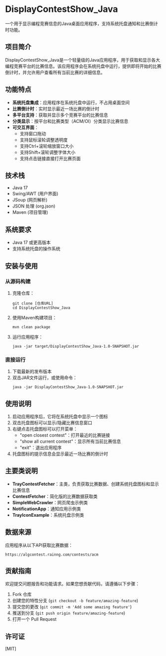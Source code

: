 # DisplayContestShow_Java

一个用于显示编程竞赛信息的Java桌面应用程序，支持系统托盘通知和比赛倒计时功能。

## 项目简介

DisplayContestShow_Java是一个轻量级的Java应用程序，用于获取和显示各大编程竞赛平台的比赛信息。该应用程序会在系统托盘中运行，提供即将开始的比赛倒计时，并允许用户查看所有当前比赛的详细信息。

## 功能特点

- **系统托盘集成**：应用程序在系统托盘中运行，不占用桌面空间
- **比赛倒计时**：实时显示最近一场比赛的倒计时
- **多平台支持**：获取并显示多个竞赛平台的比赛信息
- **分类显示**：按平台和比赛类型（ACM/OI）分类显示比赛信息
- **可交互界面**：
  - 支持窗口拖动
  - 支持鼠标滚轮调整透明度
  - 支持Ctrl+滚轮缩放窗口大小
  - 支持Shift+滚轮调整字体大小
  - 支持点击链接直接打开比赛页面

## 技术栈

- Java 17
- Swing/AWT (用户界面)
- JSoup (网页解析)
- JSON 处理 (org.json)
- Maven (项目管理)

## 系统要求

- Java 17 或更高版本
- 支持系统托盘的操作系统

## 安装与使用

### 从源码构建

1. 克隆仓库：
   ```
   git clone [仓库URL]
   cd DisplayContestShow_Java
   ```

2. 使用Maven构建项目：
   ```
   mvn clean package
   ```

3. 运行应用程序：
   ```
   java -jar target/DisplayContestShow_Java-1.0-SNAPSHOT.jar
   ```

### 直接运行

1. 下载最新的发布版本
2. 双击JAR文件运行，或使用命令：
   ```
   java -jar DisplayContestShow_Java-1.0-SNAPSHOT.jar
   ```

## 使用说明

1. 启动应用程序后，它将在系统托盘中显示一个图标
2. 双击托盘图标可以显示/隐藏比赛信息窗口
3. 右键点击托盘图标可以打开菜单：
   - "open closest contest"：打开最近的比赛链接
   - "show all current contest"：显示所有当前比赛信息
   - "exit"：退出应用程序
4. 托盘图标的提示信息会显示最近一场比赛的倒计时

## 主要类说明

- **TrayContestFetcher**：主类，负责获取比赛数据、创建系统托盘图标和显示比赛信息
- **ContestFetcher**：简化版的比赛数据获取类
- **SimpleWebCrawler**：网页爬虫示例类
- **NotificationApp**：通知应用示例类
- **TrayIconExample**：系统托盘示例类

## 数据来源

应用程序从以下API获取比赛数据：
```
https://algcontest.rainng.com/contests/acm
```

## 贡献指南

欢迎提交问题报告和功能请求。如果您想贡献代码，请遵循以下步骤：

1. Fork 仓库
2. 创建您的特性分支 (`git checkout -b feature/amazing-feature`)
3. 提交您的更改 (`git commit -m 'Add some amazing feature'`)
4. 推送到分支 (`git push origin feature/amazing-feature`)
5. 打开一个 Pull Request

## 许可证

[MIT]
